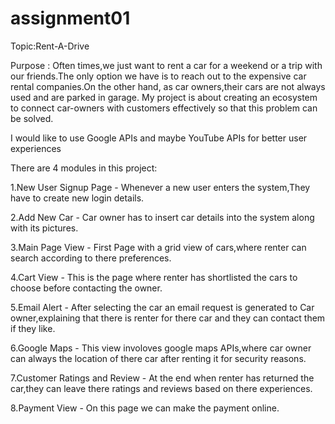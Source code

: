 # assignment01
Topic:Rent-A-Drive

Purpose : 
Often times,we just want to rent a car for a weekend or a trip with our friends.The only option we have is to reach out to the expensive car rental 
companies.On the other hand, as car owners,their cars are not always used and are parked in garage.
My project is about creating an ecosystem to connect car-owners with customers effectively so that this problem can be solved.

I would like to use Google APIs and maybe YouTube APIs for better user experiences

There are 4 modules in this project:

1.New User Signup Page - Whenever a new user enters the system,They have to create new login details. 

2.Add New Car - Car owner has to insert car details into the system along with its pictures. 

3.Main Page View - First Page with a grid view of cars,where renter can search according to there preferences.

4.Cart View - This is the page where renter has shortlisted the cars to choose before contacting the owner.

5.Email Alert - After selecting the car an email request is generated to Car owner,explaining that there is renter for there car and they can contact them if they like.

6.Google Maps - This view involoves google maps APIs,where car owner can always the location of there car after renting it for security reasons.

7.Customer Ratings and Review - At the end when renter has returned the car,they can leave there ratings and reviews based on there experiences.

8.Payment View - On this page we can make the payment online.
